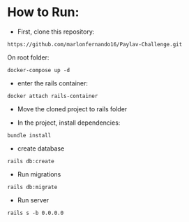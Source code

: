 
# How to Run:

* First, clone this repository:

```
https://github.com/marlonfernando16/Paylav-Challenge.git
```

On root folder:

```
docker-compose up -d
```

* enter the rails container:

```
docker attach rails-container 
```

* Move the cloned project to rails folder 

* In the project, install dependencies:

```
bundle install
```

* create database

```
rails db:create
```

* Run migrations

```
rails db:migrate
```

* Run server

```
rails s -b 0.0.0.0
```
